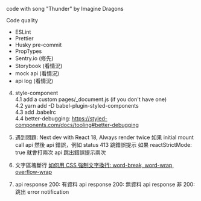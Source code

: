 code with song "Thunder" by Imagine Dragons

Code quality

- ESLint
- Prettier
- Husky pre-commit
- PropTypes
- Sentry.io (修先)
- Storybook (看情況)
- mock api (看情況)
- api log (看情況)

4. style-component  
   4.1 add a custom pages/\_document.js (if you don't have one)  
   4.2 yarn add -D babel-plugin-styled-components  
   4.3 add .babelrc  
   4.4 better-debugging: https://styled-components.com/docs/tooling#better-debugging

5. 遇到問題: Next dev with React 18, Always render twice
   如果 initial mount call api 然後 api 錯誤，例如 status 413 跳錯誤提示
   如果 reactStrictMode: true 就會打兩次 api 跳出錯誤提示兩次

6. 文字區塊斷行
   [如何用 CSS 強制文字換行: word-break, word-wrap, overflow-wrap](https://shubo.io/word-wrap-vs-word-break/)

7. api response 200: 有資料
   api response 200: 無資料
   api response 非 200: 跳出 error notification
